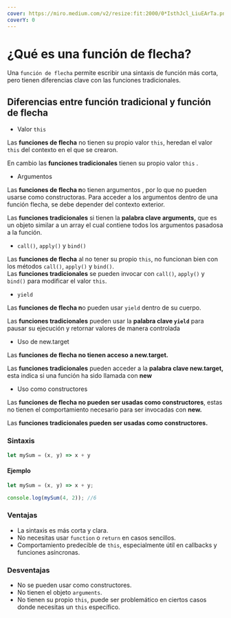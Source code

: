 ```yaml
---
cover: https://miro.medium.com/v2/resize:fit:2000/0*IsthJcl_LiuEArTa.png
coverY: 0
---
```


# ¿Qué es una función de flecha?

Una `función de flecha` permite escribir una sintaxis de función más corta, pero tienen diferencias clave con las funciones tradicionales.

## Diferencias entre función tradicional y función de flecha

* Valor `this`

Las **funciones de flecha** no tienen su propio valor `this`, heredan el valor `this` del contexto en el que se crearon.

En cambio las **funciones tradicionales** tienen su propio valor `this` .

* Argumentos&#x20;

Las **funciones de flecha n**o tienen argumentos , por lo que no pueden usarse como constructoras. Para acceder a los argumentos dentro de una función flecha, se debe depender del contexto exterior.

Las **funciones tradicionales** si tienen la **palabra clave arguments,** que es un objeto similar a un array el cual contiene todos los argumentos pasadosa a la función.

* `call()`, `apply()` y `bind()`

Las **funciones de flecha** al no tener su propio `this`, no funcionan bien con los métodos `call()`, `apply()` y `bind()`.\
Las **funciones tradicionales** se pueden invocar con `call()`, `apply()` y `bind()` para modificar el valor `this`.

* `yield`

Las **funciones de flecha n**o pueden usar `yield` dentro de su cuerpo.

Las **funciones tradicionales** pueden usar la **palabra clave `yield`** para pausar su ejecución y retornar valores de manera controlada

* Uso de new.target

Las **funciones de flecha no tienen acceso a new.target.**

Las **funciones tradicionales** pueden acceder a la **palabra clave new.target,** esta indica si una función ha sido llamada con **new**

* Uso como constructores

Las **funciones de flecha no pueden ser usadas como constructores**, estas no tienen el comportamiento necesario para ser invocadas con **new.**

Las **funciones tradicionales pueden ser usadas como constructores.**

### Sintaxis

```javascript
let mySum = (x, y) => x + y
```

#### Ejemplo

```javascript
let mySum = (x, y) => x + y;

console.log(mySum(4, 2)); //6 

```

### Ventajas

* La sintaxis es más corta y clara.
* No necesitas usar `function` o `return` en casos sencillos.
* Comportamiento predecible de `this`, especialmente útil en callbacks y funciones asíncronas.

### **Desventajas**

* No se pueden usar como constructores.
* No tienen el objeto `arguments`.
* No tienen su propio `this`, puede ser problemático en ciertos casos donde necesitas un `this` específico.
